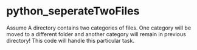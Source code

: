 # python_seperateTwoFiles
Assume A directory contains two categories of files. One category will be moved to a different folder and another category will remain in previous directory! This code will handle this particular task. 
